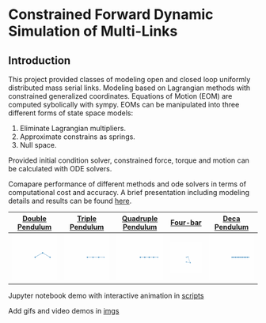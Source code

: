# Constrained Forward Dynamic Simulation of Multi-Links 

## Introduction
This project provided classes of modeling open and closed loop uniformly distributed mass serial links. Modeling based on Lagrangian methods with constrained generalized coordinates. Equations of Motion (EOM) are computed sybolically with sympy. EOMs can be manipulated into three different forms of state space models:

1. Eliminate Lagrangian multipliers.
2. Approximate constrains as springs.
3. Null space.

Provided initial condition solver, constrained force, torque and motion can be calculated with ODE solvers. 

Comapare performance of different methods and ode solvers in terms of computational cost and accuracy. A brief presentation including modeling details and results can be found [here](Serial_links.pdf).

[Double Pendulum](/scripts/ExplicitModel_Double_Pendulum.ipynb) | [Triple Pendulum](/scripts/ExplicitModel_Triple_Pendulum.ipynb) | [Quadruple Pendulum](/scripts/ExplicitModel_Quadruple_Pendulum.ipynb) | [Four-bar](/scripts/ExplicitModel_Fourbar.ipynb) | [Deca Pendulum](/scripts/ExplicitModel_Deca_Pendulum.ipynb)
--------------- | --------------- | ------------------ | -------- | -------------
![](imgs/DoublePendulum.gif) | ![](imgs/TriplePendulum.gif) | ![](imgs/QuadruplePendulum.gif) | ![](imgs/Fourbar.gif) | ![](imgs/DecaPendulum.gif)

Jupyter notebook demo with interactive animation in [scripts](/scripts)

Add gifs and video demos in [imgs](/imgs)
